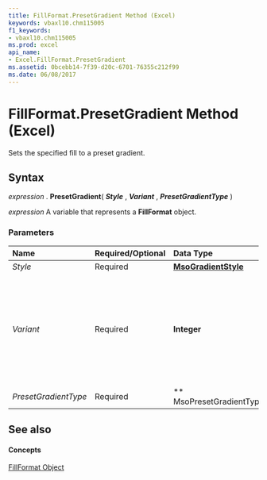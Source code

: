 ```yaml
---
title: FillFormat.PresetGradient Method (Excel)
keywords: vbaxl10.chm115005
f1_keywords:
- vbaxl10.chm115005
ms.prod: excel
api_name:
- Excel.FillFormat.PresetGradient
ms.assetid: 0bcebb14-7f39-d20c-6701-76355c212f99
ms.date: 06/08/2017
---
```



# FillFormat.PresetGradient Method (Excel)

Sets the specified fill to a preset gradient.


## Syntax

 _expression_ . **PresetGradient**( **_Style_** , **_Variant_** , **_PresetGradientType_** )

 _expression_ A variable that represents a **FillFormat** object.


### Parameters



|**Name**|**Required/Optional**|**Data Type**|**Description**|
|:-----|:-----|:-----|:-----|
| _Style_|Required| **[MsoGradientStyle](http://msdn.microsoft.com/library/1f0e723f-293c-3646-fd77-da2c8842c71f%28Office.15%29.aspx)**|The gradient style.|
| _Variant_|Required| **Integer**|The gradient variant. Can be a value from 1 through 4, corresponding to one of the four variants on the  **Gradient** tab in the **Fill Effects** dialog box. If _GradientStyle_ is **msoGradientFromCenter** , the _Variant_ argument can only be 1 or 2.|
| _PresetGradientType_|Required| ** MsoPresetGradientType**|The preset gradient type.|

## See also


#### Concepts


[FillFormat Object](Excel.FillFormat.md)

